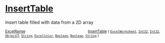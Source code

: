# [InsertTable](./ExcelHelper-100663991.md)

Insert table filled with data from a 2D array

<sub>[ExcelRange](./ExcelHelper-100663991.md)</sub><img width=200/><sub>[InsertTable](./ExcelHelper-100663991.md) ( [`ExcelWorksheet`](./ExcelHelper-100663991.md), [`Int32`](https://docs.microsoft.com/en-us/dotnet/api/System.Int32), [`Int32`](https://docs.microsoft.com/en-us/dotnet/api/System.Int32), [`Object`](https://docs.microsoft.com/en-us/dotnet/api/System.Object)[], [`String`](https://docs.microsoft.com/en-us/dotnet/api/System.String), [`ExcelColor`](./../Excel/ExcelColor.md), [`Boolean`](https://docs.microsoft.com/en-us/dotnet/api/System.Boolean), [`Boolean`](https://docs.microsoft.com/en-us/dotnet/api/System.Boolean), [`String`](https://docs.microsoft.com/en-us/dotnet/api/System.String) )</sub><br>


